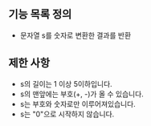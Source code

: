 ## 기능 목록 정의

- 문자열 s를 숫자로 변환한 결과를 반환

## 제한 사항

- s의 길이는 1 이상 5이하입니다.
- s의 맨앞에는 부호(+, -)가 올 수 있습니다.
- s는 부호와 숫자로만 이루어져있습니다.
- s는 "0"으로 시작하지 않습니다.